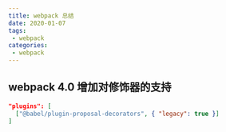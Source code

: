 ```yaml
---
title: webpack 总结
date: 2020-01-07
tags:
 - webpack       
categories: 
 - webpack
---
```


## webpack 4.0 增加对修饰器的支持

```json
"plugins": [
  ["@babel/plugin-proposal-decorators", { "legacy": true }]
]
```